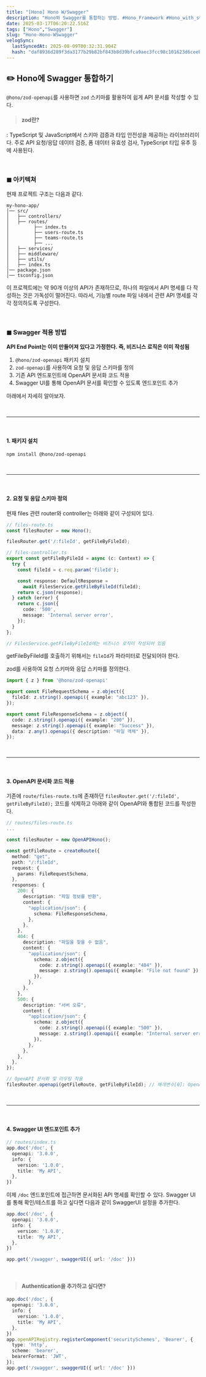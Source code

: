 ```yaml
---
title: "[Hono] Hono W/Swagger"
description: "Hono와 Swagger를 통합하는 방법. #Hono_Framework #Hono_with_swagger #Hono_OpenAPI"
date: 2025-03-17T06:20:22.516Z
tags: ["Hono","Swagger"]
slug: "Hono-Hono-WSwagger"
velogSync:
  lastSyncedAt: 2025-08-09T00:32:31.904Z
  hash: "daf8936d289f3da3177b29b82bf843b8d39bfca9aec3fcc98c101623d6ceeb5e"
---
```


## ✏️ Hono에 Swagger 통합하기  
`@hono/zod-openapi`를 사용하면 `zod` 스키마를 활용하여 쉽게 API 문서를 작성할 수 있다.

> #### zod란?
: TypeScript 및 JavaScript에서 스키마 검증과 타입 안전성을 제공하는 라이브러리이다. 
주로 API 요청/응답 데이터 검증, 폼 데이터 유효성 검사, TypeScript 타입 유추 등에 사용된다.

<br>

### ◼︎ 아키텍쳐

현재 프로젝트 구조는 다음과 같다.
```
my-hono-app/
│── src/
│   ├── controllers/
│   ├── routes/
│   	  ├── index.ts
│   	  ├── users-route.ts
│   	  ├── teams-route.ts
│   	  ├── ...
│   ├── services/
│   ├── middleware/
│   ├── utils/
│   ├── index.ts
│── package.json
│── tsconfig.json
```

이 프로젝트에는 약 90개 이상의 API가 존재하므로, 하나의 파일에서 API 명세를 다 작성하는 것은 가독성이 떨어진다.
따라서, 기능별 route 파일 내에서 관련 API 명세를 각각 정의하도록 구성한다.


<br>

### ◼︎ Swagger 적용 방법

**API End Point는 이미 만들어져 있다고 가정한다. 즉, 비즈니스 로직은 이미 작성됨**

1. `@hono/zod-openapi` 패키지 설치
2. `zod-openapi`를 사용하여 요청 및 응답 스키마를 정의
3. 기존 API 엔드포인트에 OpenAPI 문서화 코드 적용
4. Swagger UI를 통해 OpenAPI 문서를 확인할 수 있도록 엔드포인트 추가

아래에서 자세히 알아보자.

<br>

---

<br>

#### 1. 패키지 설치  

```sh
npm install @hono/zod-openapi
```

<br>

---

<br>

#### 2. 요청 및 응답 스키마 정의
현재 files 관련 router와 controller는 아래와 같이 구성되어 있다.

```ts
// files-route.ts
const filesRouter = new Hono();

filesRouter.get('/:fileId', getFileByFileId);
```
```ts
// files-controller.ts
export const getFileByFileId = async (c: Context) => {
  try {
    const fileId = c.req.param('fileId');

    const response: DefaultResponse =
      await FilesService.getFileByFileId(fileId);
    return c.json(response);
  } catch (error) {
    return c.json({
      code: '500',
      message: 'Internal server error',
    });
  }
};

// FilesService.getFileByFileId에는 비즈니스 로직이 작성되어 있음
```


getFileByFileId를 호출하기 위해서는 `fileId`가 파라미터로 전달되어야 한다.

zod를 사용하여 요청 스키마와 응답 스키마를 정의한다.

```ts
import { z } from '@hono/zod-openapi'

export const FileRequestSchema = z.object({
  fileId: z.string().openapi({ example: "abc123" }),
});

export const FileResponseSchema = z.object({
  code: z.string().openapi({ example: "200" }),
  message: z.string().openapi({ example: "Success" }),
  data: z.any().openapi({ description: "파일 객체" }),
});
```

<br>

---

<br>


#### 3. OpenAPI 문서화 코드 적용

기존에 `route/files-route.ts`에 존재하던 `filesRouter.get('/:fileId', getFileByFileId);` 코드를 삭제하고 아래와 같이 OpenAPI와 통합된 코드를 작성한다.

```typescript
// routes/files-route.ts
...

const filesRouter = new OpenAPIHono();

const getFileRoute = createRoute({
  method: "get",
  path: "/:fileId",
  request: {
    params: FileRequestSchema,
  },
  responses: {
    200: {
      description: "파일 정보를 반환",
      content: {
        "application/json": {
          schema: FileResponseSchema,
        },
      },
    },
    404: {
      description: "파일을 찾을 수 없음",
      content: {
        "application/json": {
          schema: z.object({
            code: z.string().openapi({ example: "404" }),
            message: z.string().openapi({ example: "File not found" }),
          }),
        },
      },
    },
    500: {
      description: "서버 오류",
      content: {
        "application/json": {
          schema: z.object({
            code: z.string().openapi({ example: "500" }),
            message: z.string().openapi({ example: "Internal server error" }),
          }),
        },
      },
    },
  },
});

// OpenAPI 문서화 및 라우팅 적용
filesRouter.openapi(getFileRoute, getFileByFileId); // 매개변수[0]: OpenAPI 스키마가 포함된 API 엔드포인트 정의, 매개변수[1]: 핸들러


```

<br>

---

<br>

#### 4. Swagger UI 엔드포인트 추가

```ts
// routes/index.ts
app.doc('/doc', {
  openapi: '3.0.0',
  info: {
    version: '1.0.0',
    title: 'My API',
  },
})
```

이제 `/doc` 엔드포인트에 접근하면 문서화된 API 명세를 확인할 수 있다.
Swagger UI를 통해 확인/테스트를 하고 싶다면 다음과 같이 SwaggerUI 설정을 추가한다.

```ts
app.doc('/doc', {
  openapi: '3.0.0',
  info: {
    version: '1.0.0',
    title: 'My API',
  },
})

app.get('/swagger', swaggerUI({ url: '/doc' }))
```

<br>

>#### Authentication을 추가하고 싶다면?
```ts
app.doc('/doc', {
  openapi: '3.0.0',
  info: {
    version: '1.0.0',
    title: 'My API',
  },
})
app.openAPIRegistry.registerComponent('securitySchemes', 'Bearer', {
  type: 'http',
  scheme: 'bearer',
  bearerFormat: 'JWT',
});
app.get('/swagger', swaggerUI({ url: '/doc' }))
```



